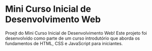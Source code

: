 # Mini Curso Inicial de Desenvolvimento Web

Proejt do Mini Curso Inicial de Desenvolvimento Web! Este projeto foi desenvolvido como parte de um curso introdutório que aborda os fundamentos de HTML, CSS e JavaScript para iniciantes.
